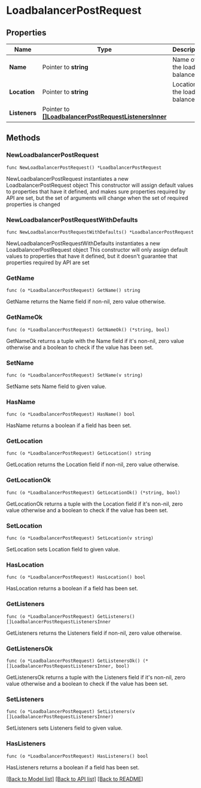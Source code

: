 # LoadbalancerPostRequest

## Properties

Name | Type | Description | Notes
------------ | ------------- | ------------- | -------------
**Name** | Pointer to **string** | Name of the load balancer | [optional] 
**Location** | Pointer to **string** | Location of the load balancer | [optional] 
**Listeners** | Pointer to [**[]LoadbalancerPostRequestListenersInner**](LoadbalancerPostRequestListenersInner.md) |  | [optional] 

## Methods

### NewLoadbalancerPostRequest

`func NewLoadbalancerPostRequest() *LoadbalancerPostRequest`

NewLoadbalancerPostRequest instantiates a new LoadbalancerPostRequest object
This constructor will assign default values to properties that have it defined,
and makes sure properties required by API are set, but the set of arguments
will change when the set of required properties is changed

### NewLoadbalancerPostRequestWithDefaults

`func NewLoadbalancerPostRequestWithDefaults() *LoadbalancerPostRequest`

NewLoadbalancerPostRequestWithDefaults instantiates a new LoadbalancerPostRequest object
This constructor will only assign default values to properties that have it defined,
but it doesn't guarantee that properties required by API are set

### GetName

`func (o *LoadbalancerPostRequest) GetName() string`

GetName returns the Name field if non-nil, zero value otherwise.

### GetNameOk

`func (o *LoadbalancerPostRequest) GetNameOk() (*string, bool)`

GetNameOk returns a tuple with the Name field if it's non-nil, zero value otherwise
and a boolean to check if the value has been set.

### SetName

`func (o *LoadbalancerPostRequest) SetName(v string)`

SetName sets Name field to given value.

### HasName

`func (o *LoadbalancerPostRequest) HasName() bool`

HasName returns a boolean if a field has been set.

### GetLocation

`func (o *LoadbalancerPostRequest) GetLocation() string`

GetLocation returns the Location field if non-nil, zero value otherwise.

### GetLocationOk

`func (o *LoadbalancerPostRequest) GetLocationOk() (*string, bool)`

GetLocationOk returns a tuple with the Location field if it's non-nil, zero value otherwise
and a boolean to check if the value has been set.

### SetLocation

`func (o *LoadbalancerPostRequest) SetLocation(v string)`

SetLocation sets Location field to given value.

### HasLocation

`func (o *LoadbalancerPostRequest) HasLocation() bool`

HasLocation returns a boolean if a field has been set.

### GetListeners

`func (o *LoadbalancerPostRequest) GetListeners() []LoadbalancerPostRequestListenersInner`

GetListeners returns the Listeners field if non-nil, zero value otherwise.

### GetListenersOk

`func (o *LoadbalancerPostRequest) GetListenersOk() (*[]LoadbalancerPostRequestListenersInner, bool)`

GetListenersOk returns a tuple with the Listeners field if it's non-nil, zero value otherwise
and a boolean to check if the value has been set.

### SetListeners

`func (o *LoadbalancerPostRequest) SetListeners(v []LoadbalancerPostRequestListenersInner)`

SetListeners sets Listeners field to given value.

### HasListeners

`func (o *LoadbalancerPostRequest) HasListeners() bool`

HasListeners returns a boolean if a field has been set.


[[Back to Model list]](../README.md#documentation-for-models) [[Back to API list]](../README.md#documentation-for-api-endpoints) [[Back to README]](../README.md)


